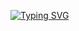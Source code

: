 [![Typing SVG](https://readme-typing-svg.demolab.com?font=Fira+Code&weight=600&size=24&duration=4000&pause=1000&color=F73407&center=true&vCenter=true&random=false&width=435&height=80&lines=Full+Stack+Developer;MERN+Developer;Enthuastic)](https://git.io/typing-svg)

